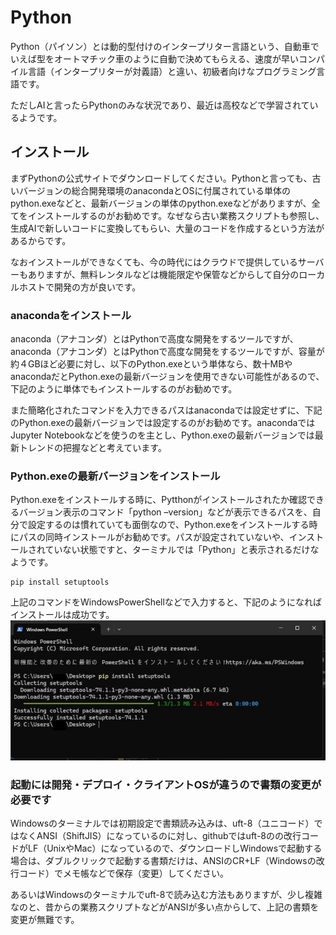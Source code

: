 # Python
Python（パイソン）とは動的型付けのインタープリター言語という、自動車でいえば型をオートマチック車のように自動で決めてもらえる、速度が早いコンパイル言語（インタープリターが対義語）と違い、初級者向けなプログラミング言語です。  

ただしAIと言ったらPythonのみな状況であり、最近は高校などで学習されているようです。

## インストール
まずPythonの公式サイトでダウンロードしてください。Pythonと言っても、古いバージョンの総合開発環境のanacondaとOSに付属されている単体のpython.exeなどと、最新バージョンの単体のpython.exeなどがありますが、全てをインストールするのがお勧めです。なぜなら古い業務スクリプトも参照し、生成AIで新しいコードに変換してもらい、大量のコードを作成するという方法があるからです。  

なおインストールができなくても、今の時代にはクラウドで提供しているサーバーもありますが、無料レンタルなどは機能限定や保管などからして自分のローカルホストで開発の方が良いです。

### anacondaをインストール
anaconda（アナコンダ）とはPythonで高度な開発をするツールですが、anaconda（アナコンダ）とはPythonで高度な開発をするツールですが、容量が約４GBほど必要に対し、以下のPython.exeという単体なら、数十MBやanacondaだとPython.exeの最新バージョンを使用できない可能性があるので、下記のように単体でもインストールするのがお勧めです。  

また簡略化されたコマンドを入力できるパスはanacondaでは設定せずに、下記のPython.exeの最新バージョンでは設定するのがお勧めです。anacondaではJupyter Notebookなどを使うのを主とし、Python.exeの最新バージョンでは最新トレンドの把握などと考えています。

### Python.exeの最新バージョンをインストール
Python.exeをインストールする時に、Pytthonがインストールされたか確認できるバージョン表示のコマンド「python –version」などが表示できるパスを、自分で設定するのは慣れていても面倒なので、Python.exeをインストールする時にパスの同時インストールがお勧めです。パスが設定されていないや、インストールされていない状態ですと、ターミナルでは「Python」と表示されるだけなようです。
```
pip install setuptools
```
上記のコマンドをWindowsPowerShellなどで入力すると、下記のようになればインストールは成功です。  
![PowerShallで実行する](./image/cmd_pip-install-setuptools.jpg)  

### 起動には開発・デプロイ・クライアントOSが違うので書類の変更が必要です
Windowsのターミナルでは初期設定で書類読み込みは、uft-8（ユニコード）ではなくANSI（ShiftJIS）になっているのに対し、githubではuft-8のの改行コードがLF（UnixやMac）になっているので、ダウンロードしWindowsで起動する場合は、ダブルクリックで起動する書類だけは、ANSIのCR+LF（Windowsの改行コード）でメモ帳などで保存（変更）してください。  

あるいはWindowsのターミナルでuft-8で読み込む方法もありますが、少し複雑なのと、昔からの業務スクリプトなどがANSIが多い点からして、上記の書類を変更が無難です。
